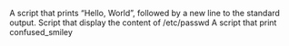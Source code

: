A script that prints “Hello, World”, followed by a new line to the standard output.
Script that display the content of /etc/passwd
A script that print confused_smiley
